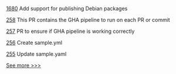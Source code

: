 
[1680](https://github.com/hyperledger/indy-node/pull/1680) Add support for publishing Debian packages

[258](https://github.com/hyperledger-labs/blockchain-carbon-accounting/pull/258) This PR contains the GHA pipeline to run on each PR or commit

[257](https://github.com/hyperledger-labs/blockchain-carbon-accounting/pull/257) PR to ensure if GHA pipeline is working correctly

[256](https://github.com/hyperledger-labs/blockchain-carbon-accounting/pull/256) Create sample.yml

[255](https://github.com/hyperledger-labs/blockchain-carbon-accounting/pull/255) Update sample.yaml


[See more >>>](https://start-here.hyperledger.org/pull-requests)
